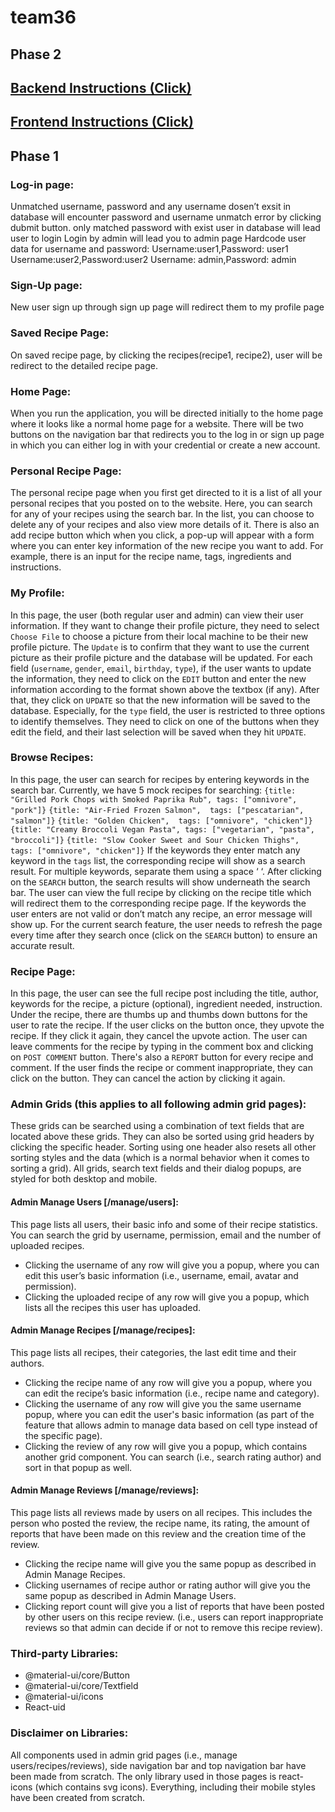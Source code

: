 # team36

## Phase 2
## [Backend Instructions (Click)](backend/README.md)
## [Frontend Instructions (Click)](my-app/README.md)

## Phase 1
### Log-in page:

Unmatched username, password and any username dosen’t exsit in database will encounter password and username unmatch error by clicking dubmit button.
only matched password with exist user in database will lead user to login
Login by admin will lead you to admin page
Hardcode user data for username and password:
Username:user1,Password: user1
Username:user2,Password:user2
Username: admin,Password: admin

### Sign-Up page:
New user sign up through sign up page will redirect them to my profile page

### Saved Recipe Page:
On saved recipe page, by clicking the recipes(recipe1, recipe2), user will be redirect to the detailed recipe page.

### Home Page: 
When you run the application, you will be directed initially to the home page where it looks like a normal home page for a website. There will be two buttons on the navigation bar that redirects you to the log in or sign up page in which you can either log in with your credential or create a new account. 

### Personal Recipe Page:
The personal recipe page when you first get directed to it is a list of all your personal recipes that you posted on to the website. Here, you can search for any of your recipes using the search bar. In the list, you can choose to delete any of your recipes and also view more details of it. There is also an add recipe button which when you click, a pop-up will appear with a form where you can enter key information of the new recipe you want to add. For example, there is an input for the recipe name, tags, ingredients and instructions. 

### My Profile:
In this page, the user (both regular user and admin) can view their user information. If they want to change their profile picture, they need to select `Choose File` to choose a picture from their local machine to be their new profile picture. The `Update` is to confirm that they want to use the current picture as their profile picture and the database will be updated. For each field (`username`, `gender`, `email`, `birthday`, `type`), if the user wants to update the information, they need to click on the `EDIT` button and enter the new information according to the format shown above the textbox (if any). After that, they click on `UPDATE` so that the new information will be saved to the database. Especially, for the `type` field, the user is restricted to three options to identify themselves. They need to click on one of the buttons when they edit the field, and their last selection will be saved when they hit `UPDATE`. 

### Browse Recipes:
In this page, the user can search for recipes by entering keywords in the search bar. Currently, we have 5 mock recipes for searching: 
     `{title: "Grilled Pork Chops with Smoked Paprika Rub", tags: ["omnivore", "pork"]}`
     `{title: "Air-Fried Frozen Salmon",  tags: ["pescatarian", "salmon"]}`
     `{title: "Golden Chicken",  tags: ["omnivore", "chicken"]}`
     `{title: "Creamy Broccoli Vegan Pasta", tags: ["vegetarian", "pasta", "broccoli"]}`
     `{title: "Slow Cooker Sweet and Sour Chicken Thighs", tags: ["omnivore", "chicken"]}`
If the keywords they enter match any keyword in the `tags` list, the corresponding recipe will show as a search result. For multiple keywords, separate them using a space ‘ ‘. After clicking on the `SEARCH` button, the search results will show underneath the search bar. The user can view the full recipe by clicking on the recipe title which will redirect them to the corresponding recipe page. If the keywords the user enters are not valid or don’t match any recipe, an error message will show up. For the current search feature, the user needs to refresh the page every time after they search once (click on the `SEARCH` button) to ensure an accurate result. 

### Recipe Page:
In this page, the user can see the full recipe post including the title, author, keywords for the recipe, a picture (optional), ingredient needed, instruction. Under the recipe, there are thumbs up and thumbs down buttons for the user to rate the recipe. If the user clicks on the button once, they upvote the recipe. If they click it again, they cancel the upvote action. The user can leave comments for the recipe by typing in the comment box and clicking on `POST COMMENT` button. There's also a `REPORT` button for every recipe and comment. If the user finds the recipe or comment inappropriate, they can click on the button. They can cancel the action by clicking it again. 


### Admin Grids (this applies to all following admin grid pages):
These grids can be searched using a combination of text fields that are located above these grids. They can also be sorted using grid headers by clicking the specific header. Sorting using one header also resets all other sorting styles and the data (which is a normal behavior when it comes to sorting a grid).
All grids, search text fields and their dialog popups, are styled for both desktop and mobile.

#### Admin Manage Users [/manage/users]:
This page lists all users, their basic info and some of their recipe statistics. You can search the grid by username, permission, email and the number of uploaded recipes.
* Clicking the username of any row will give you a popup, where you can edit this user’s basic information (i.e., username, email, avatar and permission). 
* Clicking the uploaded recipe of any row will give you a popup, which lists all the recipes this user has uploaded.


#### Admin Manage Recipes [/manage/recipes]:
This page lists all recipes, their categories, the last edit time and their authors.
* Clicking the recipe name of any row will give you a popup, where you can edit the recipe’s basic information (i.e., recipe name and category).
* Clicking the username of any row will give you the same username popup, where you can edit the user's basic information (as part of the feature that allows admin to manage data based on cell type instead of the specific page).
* Clicking the review of any row will give you a popup, which contains another grid component. You can search (i.e., search rating author) and sort in that popup as well.

#### Admin Manage Reviews [/manage/reviews]:
This page lists all reviews made by users on all recipes. This includes the person who posted the review, the recipe name, its rating, the amount of reports that have been made on this review and the creation time of the review.
* Clicking the recipe name will give you the same popup as described in Admin Manage Recipes.
* Clicking usernames of recipe author or rating author will give you the same popup as described in Admin Manage Users.
* Clicking report count will give you a list of reports that have been posted by other users on this recipe review. (i.e., users can report inappropriate reviews so that admin can decide if or not to remove this recipe review).


### Third-party Libraries:
* @material-ui/core/Button
* @material-ui/core/Textfield
* @material-ui/icons
* React-uid

### Disclaimer on Libraries:

All components used in admin grid pages (i.e., manage users/recipes/reviews), side navigation bar and top navigation bar have been made from scratch. The only library used in those pages is react-icons (which contains svg icons). Everything, including their mobile styles have been created from scratch.
